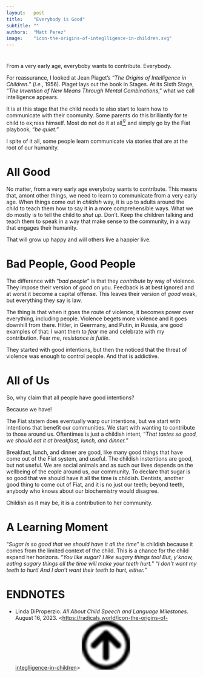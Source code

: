 ```yaml
---
layout:   post
title:    "Everybody is Good"
subtitle: ""
authors:  "Matt Perez"
image:    "icon-the-origins-of-integlligence-in-children.svg"
---
```


<div style='display:none; '>
 <p>Everybody is trying to contribute. For some, the mean is violence, for others, the mean is conversations. We must learn to teach conversations.</p>
</div>

<h1></h1>
 <p>From a very early age, everyboby wants to contribute. Everybody.</p>
 <p>For reassurance, I looked at Jean Piaget&rsquo;s &ldquo;<em>The Origins of Intelligence in Children.</em>&rdquo; (<em>i.e.</em>, 1956). Piaget lays out the book in Stages. At its Sixth Stage, &ldquo;<em>The Invention of New Means Through Mental Combinations</em>,&rdquo; what we call intelligence appears.</p>
 <p>It is at this stage that the child needs to also start to learn how to communicate with their coomunity. Some parents do this brilliantly for te child to ex;ress himself. Most do not do it at all<a href="#en01"><sup id="bm01">&hairsp;&nabla;&hairsp;</sup></a> and simply go by the Fiat playbook, &ldquo;<em>be quiet.</em>&rdquo;</p>
 <p>I spite of it all, some people learn communicate via stories that are at the root of our humanity.</p>

<h1>All Good</h1>
 <p>No matter, from a very early age everyboby wants to contribute. This means that, amont other things, we need to learn to communicate from a very early age. When things come out in <em>childish</em> way, it is up to adults around the child to teach them how to say it in a more comprehensible ways. What we do mostly is to tell the child to <em>shut up</em>. Don&rsquo;t. Keep the children talking and teach them to speak in a way that make sense to the community, in a way that engages their humanity.</p>
 <p>That will grow up happy and will others live a happier live.</p>

<h1>Bad People, Good People</h1>
 <p>The difference with &ldquo;<em>bad people</em>&rdquo; is that they <em>contribute</em> by way of violence. They impose their version of <em>good</em> on you. Feedback is at best ignored and at worst it become a capital offense. This leaves their version of <em>good</em> weak, but everything they say is law.</p>
 <p>The thing is that when it goes the route of violence, it becomes power over everything, including people. Violence begets more violence and it goes downhill from there. Hitler, in Geermany, and Putin, in Russia, are good examples of that: I want them to <em>fear</em> me and celebrate with my contribution. Fear me, <em>resistance is futile</em>.</p>
 <p>They started with good intentions, but then the noticed that the threat of violence was enough to control people. And that is addictive.</p>

<h1>All of Us</h1>
 <p>So, why claim that all people have good intentions?</p>
 <p>Because we have!</p>
 <p>The Fiat ststem does eventually warp our intentions, but we start with intentions that benefit our communities. We start with wanting to contribute to those around us. Oftentimes is just a childish intent, &ldquo;<em>That tastes so good, we should eat it at breakfast, lunch, and dinner.</em>&rdquo;</p>
 <p>Breakfast, lunch, and dinner are good, like many good things that have come out of the Fiat system, and useful. The childish instentions are good, but not useful. We are social animals and as such our lives depends on the wellbeing of the eople around us, our community. To declare that sugar is so good that we should have it all the time is childish. Dentists, another good thing to come out of Fiat, and it is no just our teeth; beyond teeth, anybody who knows about our biochemistry would disagree.</p>
 <p>Childish as it may be, it is a contribution to her community.</p>

<h1>A Learning Moment</h1>
 <p>&ldquo;<em>Sugar is so good that we should have it all the time</em>&rdquo; is childish because it comes from the limited context of the child. This is a chance for the child expand her horizons. &ldquo;<em>You like sugar? I like sugary things too! But, y&rsquo;know, eating sugary things all the time will make your teeth hurt.</em>&rdquo; &ldquo;<em>I don&rsquo;t want my teeth to hurt! And I don&rsquo;t want their teeth to hurt, either.</em>&rdquo;</p>

<h1 class="_section">ENDNOTES</h1>
 <ul>
  <li id="en01">
   <p class="_list-item">
    Linda DiProperzio.
    <em>All About Child Speech and Language Milestones</em>.
    August 16, 2023.
    &lt;<a href="https://radicals.world/icon-the-origins-of-integlligence-in-children" target="_blank">https://radicals.world/icon-the-origins-of-integlligence-in-children</a>&gt;
    <a class="_uparrow" href="#bm01"><img src="/assets/img/arrow-up-icon.png"></a>
   </p>
  </li>
 </ul>
